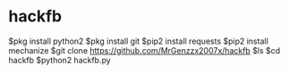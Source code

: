 

# hackfb
$pkg install python2
$pkg install git
$pip2 install requests
$pip2 install mechanize
$git clone https://github.com/MrGenzzx2007x/hackfb
$ls
$cd hackfb
$python2 hackfb.py
